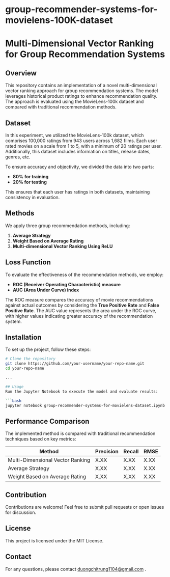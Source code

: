 # group-recommender-systems-for-movielens-100K-dataset
# Multi-Dimensional Vector Ranking for Group Recommendation Systems

## Overview
This repository contains an implementation of a novel multi-dimensional vector ranking approach for group recommendation systems. The model leverages historical product ratings to enhance recommendation quality. The approach is evaluated using the MovieLens-100k dataset and compared with traditional recommendation methods.

## Dataset
In this experiment, we utilized the MovieLens-100k dataset, which comprises 100,000 ratings from 943 users across 1,682 films. Each user rated movies on a scale from 1 to 5, with a minimum of 20 ratings per user. Additionally, this dataset includes information on titles, release dates, genres, etc. 

To ensure accuracy and objectivity, we divided the data into two parts:
- **80% for training**
- **20% for testing**

This ensures that each user has ratings in both datasets, maintaining consistency in evaluation.

## Methods
We apply three group recommendation methods, including:
1. **Average Strategy**
2. **Weight Based on Average Rating**
3. **Multi-dimensional Vector Ranking Using ReLU**

## Loss Function
To evaluate the effectiveness of the recommendation methods, we employ:
- **ROC (Receiver Operating Characteristic) measure**
- **AUC (Area Under Curve) index**

The ROC measure compares the accuracy of movie recommendations against actual outcomes by considering the **True Positive Rate** and **False Positive Rate**. The AUC value represents the area under the ROC curve, with higher values indicating greater accuracy of the recommendation system.

## Installation
To set up the project, follow these steps:

```bash
# Clone the repository
git clone https://github.com/your-username/your-repo-name.git
cd your-repo-name

...

## Usage
Run the Jupyter Notebook to execute the model and evaluate results:

```bash
jupyter notebook group-recommender-systems-for-movielens-dataset.ipynb
```

## Performance Comparison
The implemented method is compared with traditional recommendation techniques based on key metrics:

| Method | Precision | Recall | RMSE |
|--------|-----------|--------|------|
| Multi-Dimensional Vector Ranking | X.XX | X.XX | X.XX |
| Average Strategy | X.XX | X.XX | X.XX |
| Weight Based on Average Rating | X.XX | X.XX | X.XX |

## Contribution
Contributions are welcome! Feel free to submit pull requests or open issues for discussion.

## License
This project is licensed under the MIT License.

## Contact
For any questions, please contact duongchitrung1104@gmail.com .


